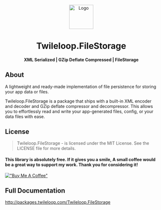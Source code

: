 ﻿<!-- PROJECT LOGO -->
<br />
<div align="center">
  <a href="https://github.com/sangeethnandakumar/Twileloop.FileStorage">
    <img src="https://iili.io/HtlRCjn.png" alt="Logo" width="80" height="80">
  </a>

  <h1 align="center"> Twileloop.FileStorage</h1>
  <h4 align="center">XML Serialized | GZip Deflate Compressed | FileStorage </h4>
</div>

## About
A lightweight and ready-made implementation of file persistence for storing your app data or files. 

Twileloop.FileStorage is a package that ships with a built-in XML encoder and decoder and GZip deflate compressor and decompressor. This allows you to effortlessly read and write your app-generated files, config, or your data files with ease.

## License
> Twileloop.FileStorage - is licensed under the MIT License. See the LICENSE file for more details.

#### This library is absolutely free. If it gives you a smile, A small coffee would be a great way to support my work. Thank you for considering it!
[!["Buy Me A Coffee"](https://www.buymeacoffee.com/assets/img/custom_images/orange_img.png)](https://www.buymeacoffee.com/sangeethnanda)

## Full Documentation

http://packages.twileloop.com/Twileloop.FileStorage

